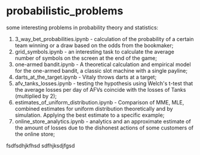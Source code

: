 # probabilistic_problems
some interesting problems in probability theory and statistics:

1. 3_way_bet_probabilities.ipynb - calculation of the probability of a certain team winning or a draw based on the odds from the bookmaker;
2. grid_symbols.ipynb - an interesting task to calculate the average number of symbols on the screen at the end of the game;
3. one-armed bandit.ipynb - A theoretical calculation and empirical model for the one-armed bandit, a classic slot machine with a single payline;
4. darts_at_the_target.ipynb - Vitaly throws darts at a target;
5. afv_tanks_losses.ipynb - testing the hypothesis using Welch's t-test that the average losses per day of AFVs coincide with the losses of Tanks (multiplied by 2);
6. estimates_of_uniform_distribution.ipynb - Comparison of MME, MLE, combined estimates for uniform distribution theoretically and by simulation. Applying the best estimate to a specific example;
7. online_store_analytics.ipynb - analytics and an approximate estimate of the amount of losses due to the dishonest actions of some customers of the online store;

fsdfsdhjkfhsd
sdfhjksdjfgsd
